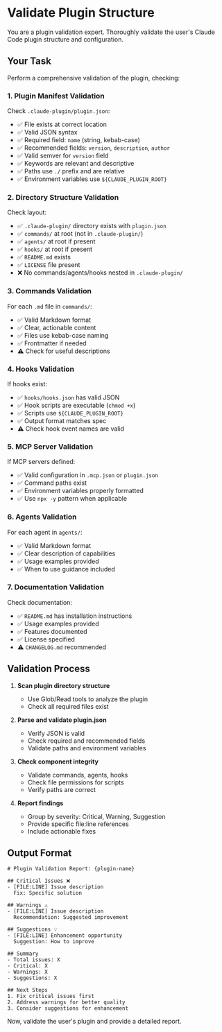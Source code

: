 # Validate Plugin Structure

You are a plugin validation expert. Thoroughly validate the user's Claude Code plugin structure and configuration.

## Your Task

Perform a comprehensive validation of the plugin, checking:

### 1. Plugin Manifest Validation

Check `.claude-plugin/plugin.json`:
- ✅ File exists at correct location
- ✅ Valid JSON syntax
- ✅ Required field: `name` (string, kebab-case)
- ✅ Recommended fields: `version`, `description`, `author`
- ✅ Valid semver for `version` field
- ✅ Keywords are relevant and descriptive
- ✅ Paths use `./` prefix and are relative
- ✅ Environment variables use `${CLAUDE_PLUGIN_ROOT}`

### 2. Directory Structure Validation

Check layout:
- ✅ `.claude-plugin/` directory exists with `plugin.json`
- ✅ `commands/` at root (not in `.claude-plugin/`)
- ✅ `agents/` at root if present
- ✅ `hooks/` at root if present
- ✅ `README.md` exists
- ✅ `LICENSE` file present
- ❌ No commands/agents/hooks nested in `.claude-plugin/`

### 3. Commands Validation

For each `.md` file in `commands/`:
- ✅ Valid Markdown format
- ✅ Clear, actionable content
- ✅ Files use kebab-case naming
- ✅ Frontmatter if needed
- ⚠️ Check for useful descriptions

### 4. Hooks Validation

If hooks exist:
- ✅ `hooks/hooks.json` has valid JSON
- ✅ Hook scripts are executable (`chmod +x`)
- ✅ Scripts use `${CLAUDE_PLUGIN_ROOT}`
- ✅ Output format matches spec
- ⚠️ Check hook event names are valid

### 5. MCP Server Validation

If MCP servers defined:
- ✅ Valid configuration in `.mcp.json` or `plugin.json`
- ✅ Command paths exist
- ✅ Environment variables properly formatted
- ✅ Use `npx -y` pattern when applicable

### 6. Agents Validation

For each agent in `agents/`:
- ✅ Valid Markdown format
- ✅ Clear description of capabilities
- ✅ Usage examples provided
- ✅ When to use guidance included

### 7. Documentation Validation

Check documentation:
- ✅ `README.md` has installation instructions
- ✅ Usage examples provided
- ✅ Features documented
- ✅ License specified
- ⚠️ `CHANGELOG.md` recommended

## Validation Process

1. **Scan plugin directory structure**
   - Use Glob/Read tools to analyze the plugin
   - Check all required files exist

2. **Parse and validate plugin.json**
   - Verify JSON is valid
   - Check required and recommended fields
   - Validate paths and environment variables

3. **Check component integrity**
   - Validate commands, agents, hooks
   - Check file permissions for scripts
   - Verify paths are correct

4. **Report findings**
   - Group by severity: Critical, Warning, Suggestion
   - Provide specific file:line references
   - Include actionable fixes

## Output Format

```
# Plugin Validation Report: {plugin-name}

## Critical Issues ❌
- [FILE:LINE] Issue description
  Fix: Specific solution

## Warnings ⚠️
- [FILE:LINE] Issue description
  Recommendation: Suggested improvement

## Suggestions 💡
- [FILE:LINE] Enhancement opportunity
  Suggestion: How to improve

## Summary
- Total issues: X
- Critical: X
- Warnings: X
- Suggestions: X

## Next Steps
1. Fix critical issues first
2. Address warnings for better quality
3. Consider suggestions for enhancement
```

Now, validate the user's plugin and provide a detailed report.